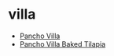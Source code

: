 # villa

 * [Pancho Villa](index/p/pancho-villa-200401.json)
 * [Pancho Villa Baked Tilapia](index/p/pancho-villa-baked-tilapia.json)
